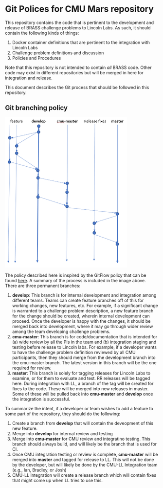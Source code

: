 # Git Polices for CMU Mars repository

This repository contains the code that is pertinent to the development and release of BRASS challenge problems to Lincoln Labs. As such, it should contain the following kinds of things:

1. Docker container definitions that are pertinent to the integration with Lincoln Labs
2. Challenge problem definitions and discussion
3. Policies and Procedures

Note that this repository is not intended to contain *all* BRASS code. Other code may exist in different repositories but will be merged in here for integration and release.

This document describes the Git process that should be followed in this repository.

## Git branching policy

<img src="documents/img/GitBranching.PNG" alt="Git Branching Diagram" width="400">

The policy described here is inspired by the GitFlow policy that can be found [here](https://datasift.github.io/gitflow/IntroducingGitFlow.html). A summary of the process is included in the image above. There are three permanent branches:

1. **develop**: This branch is for internal development and integration among different teams. Teams can create feature branches off of this for working changes, new features, etc. For example, if a significant change is warranted to a challenge problem description, a new feature branch for the change should be created, wherein internal development can proceed. Once the developer is happy with the changes, it should be merged back into development, where it may go through wider review among the team developing challenge problems.
2. **cmu-master**: This branch is for code/documentation that is intended for (a) wide review by all the PIs in the team and (b) integration staging and testing before release to Lincoln labs. For example, if a developer wants to have the challenge problem definition reviewed by all CMU participants, then they should merge from the development branch into the cmu-master branch. The latest version in this branch will be the one required for review.
3. **master**: This branch is solely for tagging releases for Lincoln Labs to examine, or for them to evaluate and test. RR releases will be tagged here. During integration with LL, a branch of the tag will be created for fixes to the code. These will be merged into new releases in master. Some of these will be pulled back into **cmu-master** and **develop** once the integration is successful.

To summarize the intent, if a developer or team wishes to add a feature to some part of the repository, they should do the following:

1. Create a branch from **develop** that will contain the deveopment of this new feature.
2. Merge into **develop** for internal review and testing
3. Merge into **cmu-master** for CMU review and integratino testing. This branch should always build, and will likely be the branch that is used for CI.
4. Once CMU integration testing or review is complete, **cmu-master** will be merged into **master** and tagged for release to LL. This will not be done by the developer, but will likely be done by the CMU-LL Integration team (e.g., Ian, Bradley, or Josh)
5. CMU-LL Integration will create a release branch which will contain fixes that might come up when LL tries to use this. 
